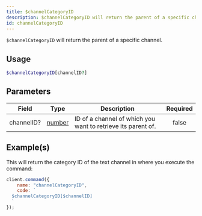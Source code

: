 ```yaml
---
title: $channelCategoryID
description: $channelCategoryID will return the parent of a specific channel.
id: channelCategoryID
---
```


`$channelCategoryID` will return the parent of a specific channel.

## Usage

```php
$channelCategoryID[channelID?]
```

## Parameters

| Field      | Type                                                                                              | Description                                                  | Required |
| ---------- | ------------------------------------------------------------------------------------------------- | ------------------------------------------------------------ | :------: |
| channelID? | [number](https://developer.mozilla.org/en-US/docs/Web/JavaScript/Reference/Global_Objects/Number) | ID of a channel of which you want to retrieve its parent of. |  false   |

## Example(s)

This will return the category ID of the text channel in where you execute the command:

```javascript
client.command({
    name: "channelCategoryID",
    code: `
  $channelCategoryID[$channelID]
  `
});
```
